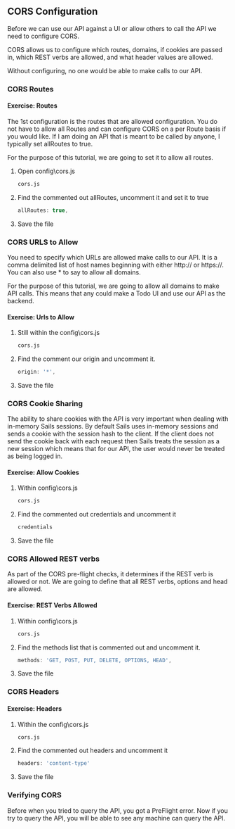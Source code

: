 ## CORS Configuration

Before we can use our API against a UI or allow others to call the API we need to configure CORS.

CORS allows us to configure which routes, domains, if cookies are passed in, which REST verbs are allowed, and what header values are allowed.  

Without configuring, no one would be able to make calls to our API.

### CORS Routes

<h4 class="exercise-start">
    <b>Exercise</b>: Routes
</h4>

The 1st configuration is the routes that are allowed configuration.  You do not have to allow all Routes and can configure CORS on a per Route basis if you would like.  If I am doing an API that is meant to be called by anyone, I typically set allRoutes to true.

For the purpose of this tutorial, we are going to set it to allow all routes.

1. Open config\cors.js

    ```bash
    cors.js
    ```

1. Find the commented out allRoutes, uncomment it and set it to true

    ```javascript
    allRoutes: true,
    ```

1. Save the file

<div class="exercise-end"></div>

### CORS URLS to Allow

You need to specify which URLs are allowed make calls to our API.  It is a comma delimited list of host names beginning with either http:// or https://.  You can also use * to say to allow all domains.  

For the purpose of this tutorial, we are going to allow all domains to make API calls.  This means that any could make a Todo UI and use our API as the backend.

<h4 class="exercise-start">
    <b>Exercise</b>: Urls to Allow
</h4>

1. Still within the config\cors.js

    ```bash
    cors.js
    ```


1. Find the comment our origin and uncomment it.  

    ```javascript
    origin: '*',
    ```

1. Save the file

<div class="exercise-end"></div>

### CORS Cookie Sharing

The ability to share cookies with the API is very important when dealing with in-memory Sails sessions.  By default Sails uses in-memory sessions and sends a cookie with the session hash to the client.  If the client does not send the cookie back with each request then Sails treats the session as a new session which means that for our API, the user would never be treated as being logged in.

<h4 class="exercise-start">
    <b>Exercise</b>: Allow Cookies
</h4>

1. Within config\cors.js

    ```bash
    cors.js
    ```

1. Find the commented out credentials and uncomment it

    ```javascript
    credentials
    ```

1. Save the file


<div class="exercise-end"></div>

### CORS Allowed REST verbs

As part of the CORS pre-flight checks, it determines if the REST verb is allowed or not.  We are going to define that all REST verbs, options and head are allowed. 

<h4 class="exercise-start">
    <b>Exercise</b>: REST Verbs Allowed
</h4>

1. Within config\cors.js

    ```bash
    cors.js
    ```

1. Find the methods list that is commented out and uncomment it.

    ```javascript
    methods: 'GET, POST, PUT, DELETE, OPTIONS, HEAD',
    ```

1. Save the file

<div class="exercise-end"></div>

### CORS Headers

<h4 class="exercise-start">
    <b>Exercise</b>: Headers
</h4>

1. Within the config\cors.js

    ```bash
    cors.js
    ```

1. Find the commented out headers and uncomment it

    ```javascript
    headers: 'content-type'
    ```

1. Save the file

<div class="exercise-end"></div>

### Verifying CORS

Before when you tried to query the API, you got a PreFlight error.  Now if you try to query the API, you will be able to see any machine can query the API.  
